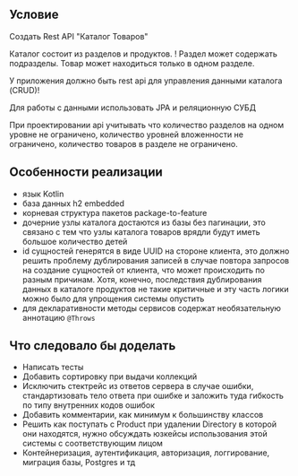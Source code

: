 
## Условие
Создать Rest API "Каталог Товаров"

Каталог состоит из разделов и продуктов.
! Раздел может содержать подразделы. Товар может находиться только в одном разделе.

У приложения должно быть rest api для управления данными каталога (CRUD)!

Для работы с данными использовать JPA и реляционную СУБД

При проектировании api учитывать что количество разделов на одном уровне не ограничено, количество уровней
вложенности не ограничено, количество товаров в разделе не ограничено.

## Особенности реализации
- язык Kotlin
- база данных h2 embedded 
- корневая структура пакетов package-to-feature 
- дочерние узлы каталога достаются из базы без пагинации, это связано с тем что 
  узлы каталога товаров врядли будут иметь большое количество детей
- id сущностей генерятся в виде UUID на стороне клиента, это должно решить 
проблему дублирования записей в случае повтора запросов на создание сущностей от 
клиента, что может происходить по разным причинам. Хотя, конечно, последствия 
дублирования данных в каталоге продуктов не такие критичные и эту часть логики 
можно было для упрощения системы опустить
- для декларативности методы сервисов содержат необязательную 
аннотацию `@Throws`


## Что следовало бы доделать
- Написать тесты
- Добавить сортировку при выдачи коллекций
- Исключить стектрейс из ответов сервера в случае ошибки, стандартизовать 
тело ответа при ошибке и заложить туда гибкость по типу внутренних кодов ошибок
- Добавить комментарии, как минимум к большинству классов
- Решить как поступать с Product при удалении Directory в которой они находятся, 
нужно обсуждать юзкейсы использования этой системы с соответствующим лицом
- Контейнеризация, аутентификация, авторизация, логгирование, миграция базы, Postgres и тд

